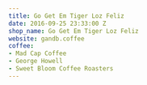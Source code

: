 ```yaml
---
title: Go Get Em Tiger Loz Feliz
date: 2016-09-25 23:33:00 Z
shop_name: Go Get Em Tiger Loz Feliz
website: gandb.coffee
coffee:
- Mad Cap Coffee
- George Howell
- Sweet Bloom Coffee Roasters
---
```


